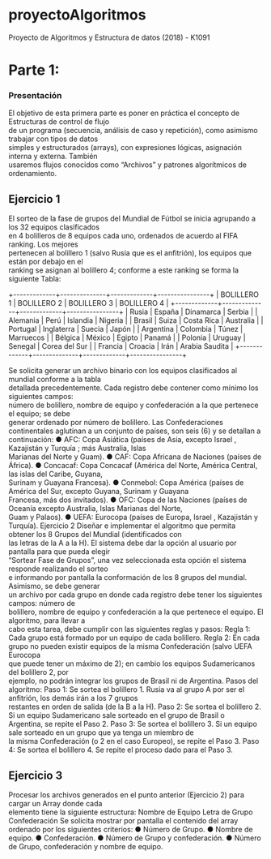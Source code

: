 # proyectoAlgoritmos
Proyecto de Algoritmos y Estructura de datos (2018) - K1091

# Parte 1:
### Presentación
El objetivo de esta primera parte es poner en práctica el concepto de Estructuras de control de flujo                                  
de un programa (secuencia, análisis de caso y repetición), como asimismo trabajar con tipos de datos                              
simples y estructurados (arrays), con expresiones lógicas, asignación interna y externa. También                      
usaremos flujos conocidos como “Archivos” y patrones algorítmicos de ordenamiento.

## Ejercicio 1
El sorteo de la fase de grupos del Mundial de Fútbol se inicia agrupando a los 32 equipos clasificados                                    
en 4 bolilleros de 8 equipos cada uno, ordenados de acuerdo al FIFA ranking. Los mejores                              
pertenecen al bolillero 1 (salvo Rusia que es el anfitrión), los equipos que están por debajo en el                                  
ranking se asignan al bolillero 4; conforme a este ranking se forma la siguiente Tabla:

+-------------+--------------+-------------+----------------+
| BOLILLERO 1 |  BOLILLERO 2 | BOLILLERO 3 |  BOLILLERO 4   |
+-------------+--------------+-------------+----------------+
| Rusia       | España       | Dinamarca   | Serbia         |
| Alemania    | Perú         | Islandia    | Nigeria        |
| Brasil      | Suiza        | Costa Rica  | Australia      |
| Portugal    | Inglaterra   | Suecia      | Japón          |
| Argentina   | Colombia     | Túnez       | Marruecos      |
| Bélgica     | México       | Egipto      | Panamá         |
| Polonia     | Uruguay      | Senegal     | Corea del Sur  |
| Francia     | Croacia      | Irán        | Arabia Saudita |
+-------------+--------------+-------------+----------------+


Se solicita generar un archivo binario con los equipos clasificados al mundial conforme a la tabla                              
detallada precedentemente. Cada registro debe contener como mínimo los siguientes campos:                    
número de bolillero, nombre de equipo y confederación a la que pertenece el equipo; se debe                              
generar ordenado por número de bolillero.
Las Confederaciones continentales aglutinan a un conjunto de países, son seis (6) y se detallan a                              
continuación:
● AFC: Copa Asiática (países de Asia, excepto Israel , Kazajistán y Turquía ; más Australia, Islas                              
Marianas del Norte y Guam). 
● CAF: Copa Africana de Naciones (países de África).
● Concacaf: Copa Concacaf (América del Norte, América Central, las islas del Caribe, Guyana,                        
Surinam y Guayana Francesa).
● Conmebol: Copa América (países de América del Sur, excepto Guyana, Surinam y Guayana                        
Francesa, más dos invitados).
● OFC: Copa de las Naciones (países de Oceanía excepto Australia, Islas Marianas del Norte,                          
Guam y Palaos).
● UEFA: Eurocopa (países de Europa, Israel , Kazajistán y Turquía).
Ejercicio 2
Diseñar e implementar el algoritmo que permita obtener los 8 Grupos del Mundial (identificados con                            
las letras de la A a la H). El sistema debe dar la opción al usuario por pantalla para que pueda elegir                                          
“Sortear Fase de Grupos”, una vez seleccionada esta opción el sistema responde realizando el sorteo                            
e informando por pantalla la conformación de los 8 grupos del mundial. Asimismo, se debe generar                              
un archivo por cada grupo en donde cada registro debe tener los siguientes campos: número de                              
bolillero, nombre de equipo y confederación a la que pertenece el equipo. El algoritmo, para llevar a                                
cabo esta tarea, debe cumplir con las siguientes reglas y pasos:
Regla 1: Cada grupo está formado por un equipo de cada bolillero.
Regla 2: En cada grupo no pueden existir equipos de la misma Confederación (salvo UEFA Eurocopa                              
que puede tener un máximo de 2); en cambio los equipos Sudamericanos del bolillero 2, por                              
ejemplo, no podrán integrar los grupos de Brasil ni de Argentina.
Pasos del algoritmo:
Paso 1: Se sortea el bolillero 1. Rusia va al grupo A por ser el anfitrión, los demás irán a los 7 grupos                                            
restantes en orden de salida (de la B a la H).
Paso 2: Se sortea el bolillero 2. Si un equipo Sudamericano sale sorteado en el grupo de Brasil o                                    
Argentina, se repite el Paso 2.
Paso 3: Se sortea el bolillero 3. Si un equipo sale sorteado en un grupo que ya tenga un miembro de                                        
la misma Confederación (o 2 en el caso Europeo), se repite el Paso 3.
Paso 4:  Se sortea  el bolillero 4. Se repite el proceso dado para el Paso 3.

## Ejercicio 3
Procesar los archivos generados en el punto anterior (Ejercicio 2) para cargar un Array donde cada                              
elemento tiene la siguiente estructura:
Nombre de Equipo
Letra de Grupo
Confederación
Se solicita mostrar por pantalla el contenido del array ordenado por los siguientes criterios:
● Número de Grupo.
● Nombre de equipo.
● Confederación.
● Número de Grupo y confederación.
● Número de Grupo, confederación y nombre de equipo.